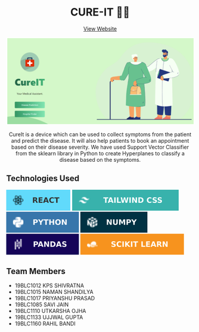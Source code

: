 <h1 align="center">CURE-IT 👨‍⚕️</h1>
<p align="center">
    <a href="https://medicoassist.netlify.app/">View Website</a>
</p>
<p align="center"><a href="https://medicoassist.netlify.app/"><img src="./src/images/homeimagereadme.png" width="700"></a></p>
<p align="center">CureIt is a device which can be used to collect symptoms from the patient and predict the disease. It will also help patients to book an appointment based on their disease severity. We have used Support Vector Classifier from the sklearn library in Python to create Hyperplanes to classify a disease based on the symptoms.
</p>

## Technologies Used

<img src="./src/images/React.svg" alt="React">
<img src="./src/images/Tailwind CSS.svg" alt="Tailwind CSS">
<img src="./src/images/Python.svg" alt="Python">
<img src="./src/images/Numpy.svg" alt="Numpy">
<img src="./src/images/Pandas.svg" alt="Pandas">
<img src="./src/images/Scikit Learn.svg" alt="Scikit Learn">

## Team Members

* 19BLC1012 KPS SHIVRATNA
* 19BLC1015 NAMAN SHANDILYA
* 19BLC1017 PRIYANSHU PRASAD
* 19BLC1085 SAVI JAIN
* 19BLC1110 UTKARSHA OJHA
* 19BLC1133 UJJWAL GUPTA
* 19BLC1160 RAHIL BANDI

</a><br>
